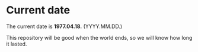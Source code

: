 # Current date

The current date is **1977.04.18.** (YYYY.MM.DD.)

This repository will be good when the world ends, so we will know how long it lasted.